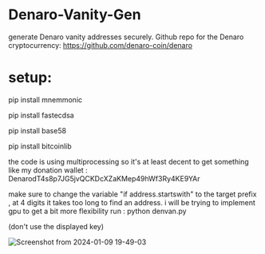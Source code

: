 # Denaro-Vanity-Gen
generate Denaro vanity addresses securely. Github repo for the Denaro cryptocurrency: https://github.com/denaro-coin/denaro

# setup:

pip install mnemmonic

pip install fastecdsa

pip install base58

pip install bitcoinlib

the code is using multiprocessing so it's at least decent to get something like my donation wallet : DenarodT4s8p7JG5jvQCKDcXZaKMep49hWf3Ry4KE9YAr

make sure to change the variable "if address.startswith" to the target prefix , at 4 digits it takes too long to find an address. i will be trying to implement gpu to get a bit more flexibility
run : python denvan.py

(don't use the displayed key)

![Screenshot from 2024-01-09 19-49-03](https://github.com/Avecci-Claussen/Denaro-Vanity-Gen/assets/73264647/798194e2-da02-427d-a0ae-dcecaf641f7d)
